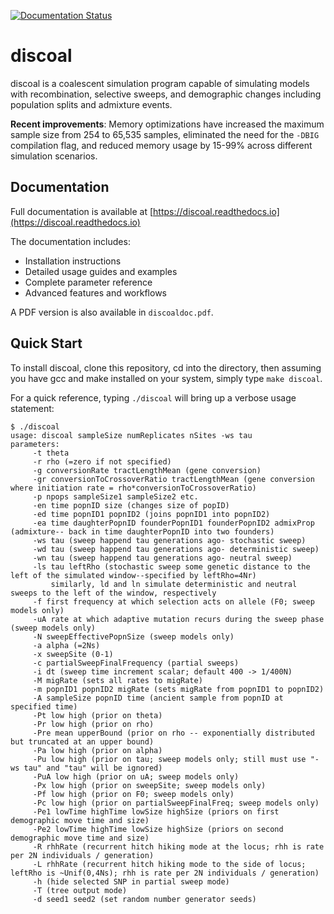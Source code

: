 [![Documentation Status](https://readthedocs.org/projects/discoal/badge/?version=latest)](https://discoal.readthedocs.io/en/latest/?badge=latest)

# discoal
discoal is a coalescent simulation program capable of simulating models with recombination, selective sweeps, and demographic changes including population splits and admixture events.

**Recent improvements**: Memory optimizations have increased the maximum sample size from 254 to 65,535 samples, eliminated the need for the `-DBIG` compilation flag, and reduced memory usage by 15-99% across different simulation scenarios.

## Documentation

Full documentation is available at [https://discoal.readthedocs.io](https://discoal.readthedocs.io)

The documentation includes:
- Installation instructions
- Detailed usage guides and examples
- Complete parameter reference
- Advanced features and workflows

A PDF version is also available in `discoaldoc.pdf`.

## Quick Start

To install discoal, clone this repository, cd into the directory, then assuming you have gcc and make installed on your system, simply type `make discoal`.

For a quick reference, typing `./discoal` will bring up a verbose usage statement:
```
$ ./discoal
usage: discoal sampleSize numReplicates nSites -ws tau
parameters:
	 -t theta
	 -r rho (=zero if not specified)
	 -g conversionRate tractLengthMean (gene conversion)
	 -gr conversionToCrossoverRatio tractLengthMean (gene conversion where initiation rate = rho*conversionToCrossoverRatio)
	 -p npops sampleSize1 sampleSize2 etc.
	 -en time popnID size (changes size of popID)
	 -ed time popnID1 popnID2 (joins popnID1 into popnID2)
	 -ea time daughterPopnID founderPopnID1 founderPopnID2 admixProp (admixture-- back in time daughterPopnID into two founders)
	 -ws tau (sweep happend tau generations ago- stochastic sweep)
	 -wd tau (sweep happend tau generations ago- deterministic sweep)
	 -wn tau (sweep happend tau generations ago- neutral sweep)
	 -ls tau leftRho (stochastic sweep some genetic distance to the left of the simulated window--specified by leftRho=4Nr)
		 similarly, ld and ln simulate deterministic and neutral sweeps to the left of the window, respectively
	 -f first frequency at which selection acts on allele (F0; sweep models only)
	 -uA rate at which adaptive mutation recurs during the sweep phase (sweep models only)
	 -N sweepEffectivePopnSize (sweep models only)
	 -a alpha (=2Ns)
	 -x sweepSite (0-1)
	 -c partialSweepFinalFrequency (partial sweeps)
	 -i dt (sweep time increment scalar; default 400 -> 1/400N)
	 -M migRate (sets all rates to migRate)
	 -m popnID1 popnID2 migRate (sets migRate from popnID1 to popnID2)
	 -A sampleSize popnID time (ancient sample from popnID at specified time)
	 -Pt low high (prior on theta)
	 -Pr low high (prior on rho)
	 -Pre mean upperBound (prior on rho -- exponentially distributed but truncated at an upper bound)
	 -Pa low high (prior on alpha)
	 -Pu low high (prior on tau; sweep models only; still must use "-ws tau" and "tau" will be ignored)
	 -PuA low high (prior on uA; sweep models only)
	 -Px low high (prior on sweepSite; sweep models only)
	 -Pf low high (prior on F0; sweep models only)
	 -Pc low high (prior on partialSweepFinalFreq; sweep models only)
	 -Pe1 lowTime highTime lowSize highSize (priors on first demographic move time and size)
	 -Pe2 lowTime highTime lowSize highSize (priors on second demographic move time and size)
	 -R rhhRate (recurrent hitch hiking mode at the locus; rhh is rate per 2N individuals / generation)
	 -L rhhRate (recurrent hitch hiking mode to the side of locus; leftRho is ~Unif(0,4Ns); rhh is rate per 2N individuals / generation)
	 -h (hide selected SNP in partial sweep mode)
	 -T (tree output mode)
	 -d seed1 seed2 (set random number generator seeds)
```

